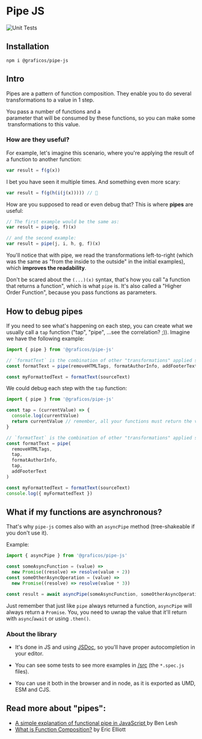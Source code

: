 # Pipe JS

![Unit Tests](https://github.com/graficos/pipe-js/workflows/Unit%20Tests/badge.svg)

## Installation

```
npm i @graficos/pipe-js
```

## Intro

Pipes are a pattern of function composition. They enable you to do several transformations to a value in 1 step.

You pass a number of functions and a parameter that will be consumed by these functions, so you can make some transformations to this value.

### How are they useful?

For example, let's imagine this scenario, where you're applying the result of a function to another function:

```js
var result = f(g(x))
```

I bet you have seen it multiple times. And something even more scary:

```js
var result = f(g(h(i(j(x))))) // 🤔
```

How are you supposed to read or even debug that? This is where **pipes** are useful:

```js
// The first example would be the same as:
var result = pipe(g, f)(x)

// and the second example:
var result = pipe(j, i, h, g, f)(x)
```

You'll notice that with pipe, we read the transformations left-to-right (which was the same as "from the inside to
the outside" in the initial examples), which **improves the readability**.

Don't be scared about the `(...)(x)` syntax, that's how you call "a function that returns a function", which is what
`pipe` is. It's also called a "Higher Order Function", because you pass functions as parameters.

## How to debug pipes

If you need to see what's happening on each step, you can create what we usually call a `tap` function ("tap", "pipe",
...see the correlation? ;)). Imagine we have the following example:

```js
import { pipe } from '@graficos/pipe-js'

// `formatText` is the combination of other "transformations" applied sequentially.
const formatText = pipe(removeHTMLTags, formatAuthorInfo, addFooterText)

const myFormattedText = formatText(sourceText)
```

We could debug each step with the `tap` function:

```js
import { pipe } from '@graficos/pipe-js'

const tap = (currentValue) => {
  console.log(currentValue)
  return currentValue // remember, all your functions must return the value to be passed to the next function
}

// `formatText` is the combination of other "transformations" applied sequentially.
const formatText = pipe(
  removeHTMLTags,
  tap,
  formatAuthorInfo,
  tap,
  addFooterText
)

const myFormattedText = formatText(sourceText)
console.log({ myFormattedText })
```

## What if my functions are asynchronous?

That's why `pipe-js` comes also with an `asyncPipe` method (tree-shakeable if you don't use it).

Example:

```js
import { asyncPipe } from '@graficos/pipe-js'

const someAsyncFunction = (value) =>
  new Promise((resolve) => resolve(value + 2))
const someOtherAsyncOperation = (value) =>
  new Promise((resolve) => resolve(value * 3))

const result = await asyncPipe(someAsyncFunction, someOtherAsyncOperation)(1) // -> result === 9
```

Just remember that just like `pipe` always returned a function, `asyncPipe` will always return a `Promise`. You, you need to uwrap the value that it'll return with `async`/`await` or using `.then()`.

### About the library

- It's done in JS and using [JSDoc](jsdoc.app/), so you'll have proper autocompletion in your editor.

- You can see some tests to see more examples in [/src](./src) (the `*.spec.js` files).

- You can use it both in the browser and in node, as it is exported as UMD, ESM and CJS.

## Read more about "pipes":

- [A simple explanation of functional pipe in JavaScript ](https://dev.to/benlesh/a-simple-explanation-of-functional-pipe-in-javascript-2hbj) by Ben Lesh
- [What is Function Composition?](https://medium.com/javascript-scene/master-the-javascript-interview-what-is-function-composition-20dfb109a1a0) by Eric Elliott
